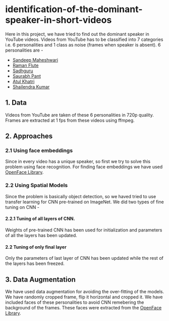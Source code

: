 # identification-of-the-dominant-speaker-in-short-videos
Here in this project, we have tried to find out the dominant speaker in YouTube videos. Videos from YouTube has to be classified into 7 categories i.e. 
6 personalities and 1 class as noise (frames when speaker is absent). 6 personalities are -
  * [Sandeep Maheshwari](https://www.youtube.com/user/SandeepSeminars)
  * [Raman Flute](https://www.youtube.com/user/fluteraman)
  * [Sadhguru](https://www.youtube.com/user/sadhguru)
  * [Saurabh Pant](https://www.youtube.com/user/PantOnFireComedy)
  * [Atul Khatri](https://www.youtube.com/channel/UCoAkOJtcToS0piLQMO-W4uw)
  * [Shailendra Kumar](https://www.youtube.com/channel/UCc6tYtmPd-1aEtr5TCu3a8Q)
## 1. Data
  Videos from YouTube are taken of these 6 personalities in 720p quality. Frames are extracted at 1 fps from these videos using ffmpeg.
 
## 2. Approaches 
  ### 2.1 Using face embeddings
Since in every video has a unique speaker, so first we try to solve this problem using face recognition. For finding face embeddings we have 
used [OpenFace Library](https://cmusatyalab.github.io/openface/). 

 ### 2.2 Using Spatial Models
 Since the problem is basically object detection, so we haved tried to use transfer learning for CNN pre-trained on ImageNet. 
 We did two types of fine tuning on CNN -
  #### 2.2.1 Tuning of all layers of CNN.
  Weights of pre-trained CNN has been used for initialization and parameters of all the layers has been updated.
  
  #### 2.2 Tuning of only final layer
  Only the parameters of last layer of CNN has been updated while the rest of the layers has been freezed. 
  
  
## 3. Data Augmentation
 We have used data augmentation for avoiding the over-fitting of the models. We have randomly cropped frame, flip it horizontal and cropped it. We have included faces of these personalities to avoid CNN remebering the background of the frames. These faces were extracted from the [OpenFace Library](https://cmusatyalab.github.io/openface/). 
